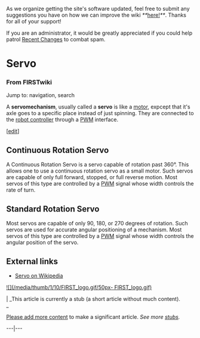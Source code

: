 As we organize getting the site's software updated, feel free to submit any
suggestions you have on how we can improve the wiki
_**_[here!](/index.php/User:Hallry/Suggestions "User:Hallry/Suggestions"
)_**_. Thanks for all of your support!

If you are an administrator, it would be greatly appreciated if you could help
patrol [Recent Changes](/index.php/Special:Recentchanges
"Special:Recentchanges" ) to combat spam.

# Servo

### From FIRSTwiki

Jump to: navigation, search

A **servomechanism**, usually called a **servo** is like a
[motor](/index.php/Motor "Motor" ), expcept that it's axle goes to a specific
place instead of just spinning. They are connected to the [robot
controller](/index.php/Robot_controller "Robot controller" ) through a
[PWM](/index.php/PWM "PWM" ) interface.

[[edit](/index.php?title=Servo&action=edit&section=1 "Edit section: Continuous
Rotation Servo" )]

## Continuous Rotation Servo

A Continuous Rotation Servo is a servo capable of rotation past 360°. This
allows one to use a continuous rotation servo as a small motor. Such servos
are capable of only full forward, stopped, or full reverse motion. Most servos
of this type are controlled by a [PWM](/index.php/PWM "PWM" ) signal whose
width controls the rate of turn.


## Standard Rotation Servo

Most servos are capable of only 90, 180, or 270 degrees of rotation. Such
servos are used for accurate angular positioning of a mechanism. Most servos
of this type are controlled by a [PWM](/index.php/PWM "PWM" ) signal whose
width controls the angular position of the servo.


##  External links

  * [Servo on Wikipedia](http://en.wikipedia.org/wiki/Servomechanism "http://en.wikipedia.org/wiki/Servomechanism" )

[![](/media/thumb/1/10/FIRST_logo.gif/50px-
FIRST_logo.gif)](/index.php/Image:FIRST_logo.gif "" )

|  _This article is currently a stub (a short article without much content).  
_

[Please add more
content](http://www.firstwiki.net/index.php?title=Servo&action=edit
"http://www.firstwiki.net/index.php?title=Servo&action=edit" ) to make a
significant article. _See more [stubs](/index.php/Special:Shortpages
"Special:Shortpages" )._  
  
---|---  
  
